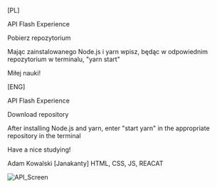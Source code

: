 [PL]

API Flash Experience

Pobierz repozytorium

Mając zainstalowanego Node.js i yarn wpisz, będąc w odpowiednim repozytorium w terminalu, "yarn start" 

Miłej nauki!

[ENG]

API Flash Experience

Download repository

After installing Node.js and yarn, enter "start yarn" in the appropriate repository in the terminal

Have a nice studying!

Adam Kowalski [Janakanty] HTML, CSS, JS, REACAT

![API_Screen](https://user-images.githubusercontent.com/62144769/102788494-fb036a00-43a2-11eb-8cac-a042d9a71d84.png)
